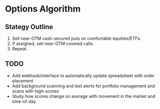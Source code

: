 # Options Algorithm

## Stategy Outline

1. Sell near-OTM cash-secured puts on comfortable equities/ETFs.
2. If assigned, sell near-OTM covered calls.
3. Repeat.

## TODO

- Add webhook/interface to automatically update spreadsheet with order placement
- Add background scanning and text alerts for portfolio management and scans with high-scores
- Study how scores change on average with movement in the market and time-of-day
